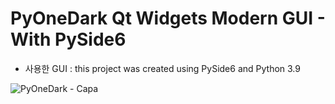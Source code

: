 # PyOneDark Qt Widgets Modern GUI - With PySide6
- 사용한 GUI : this project was created using PySide6 and Python 3.9

![PyOneDark - Capa](https://user-images.githubusercontent.com/60605512/127739671-653eccb8-49da-4244-ae48-a8ae9b9b6fb2.png)

